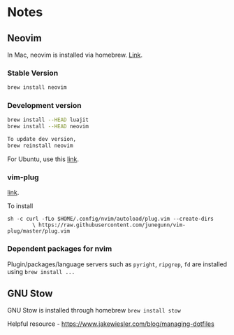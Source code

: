 # Notes

## Neovim

In Mac, neovim is installed via homebrew. [Link](https://github.com/neovim/neovim/wiki/Installing-Neovim#homebrew-on-macos-or-linux).

### Stable Version

```bash
brew install neovim
```

### Development version

```bash
brew install --HEAD luajit
brew install --HEAD neovim

To update dev version,
brew reinstall neovim
```

For Ubuntu, use this [link](https://github.com/neovim/neovim/wiki/Installing-Neovim#ubuntu).

### vim-plug
[link](https://github.com/junegunn/vim-plug).

To install

```shell
sh -c curl -fLo $HOME/.config/nvim/autoload/plug.vim --create-dirs
        \ https://raw.githubusercontent.com/junegunn/vim-plug/master/plug.vim
```

### Dependent packages for nvim
Plugin/packages/language servers such as `pyright`, `ripgrep`, `fd` are installed using `brew install ...`

## GNU Stow

GNU Stow is installed through homebrew `brew install stow`

Helpful resource - https://www.jakewiesler.com/blog/managing-dotfiles

